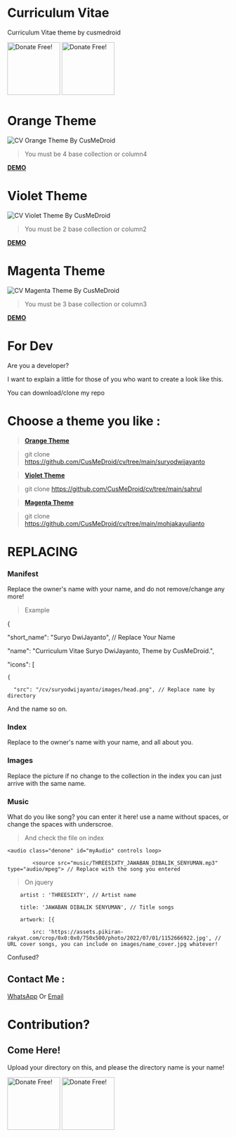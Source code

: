 # Curriculum Vitae
Curriculum Vitae theme by cusmedroid

[<img alt="Donate Free!" width="120px" src="https://cusmedroid.github.io/android-studio/image/donateme.jpg" />](https://paypal.me/iyortml)
[<img alt="Donate Free!" width="120px" src="https://cusmedroid.github.io/android-studio/image/webme.jpg" />](http://cusmedroid.is-best.net)

# Orange Theme
![CV Orange Theme By CusMeDroid](https://cusmedroid.github.io/cv/suryodwijayanto/images/ScreenShoot.jpg)
> You must be 4 base collection or column4

**[DEMO](https://cusmedroid.github.io/cv/suryodwijayanto)**

# Violet Theme
![CV Violet Theme By CusMeDroid](https://cusmedroid.github.io/cv/sahrul/images/ScreenShoot.jpg)
> You must be 2 base collection or column2

**[DEMO](https://cusmedroid.github.io/cv/sahrul)**

# Magenta Theme
![CV Magenta Theme By CusMeDroid](https://cusmedroid.github.io/cv/mohjakayulianto/images/ScreenShoot.jpg)
> You must be 3 base collection or column3

**[DEMO](https://cusmedroid.github.io/cv/mohjakayulianto)**

# For Dev
Are you a developer?

I want to explain a little for those of you who want to create a look like this.

You can download/clone my repo

# Choose a theme you like :
> **[Orange Theme](https://github.com/CusMeDroid/cv/tree/main/suryodwijayanto)**

> git clone https://github.com/CusMeDroid/cv/tree/main/suryodwijayanto

> **[Violet Theme](https://github.com/CusMeDroid/cv/tree/main/sahrul)**

> git clone https://github.com/CusMeDroid/cv/tree/main/sahrul

> **[Magenta Theme](https://github.com/CusMeDroid/cv/tree/main/mohjakayulianto)**

> git clone https://github.com/CusMeDroid/cv/tree/main/mohjakayulianto

# REPLACING
### Manifest
Replace the owner's name with your name, and do not remove/change any more!

> Example

{

  "short_name": "Suryo DwiJayanto", // Replace Your Name
  
  "name": "Curriculum Vitae Suryo DwiJayanto, Theme by CusMeDroid.",
  
  "icons": [
  
    {
    
      "src": "/cv/suryodwijayanto/images/head.png", // Replace name by directory
      
And the name so on.

### Index
Replace to the owner's name with your name, and all about you.

### Images
Replace the picture if no change to the collection in the index you can just arrive with the same name.

### Music
What do you like song? you can enter it here! use a name without spaces, or change the spaces with underscroe.

> And check the file on index

`<audio class="denone" id="myAudio" controls loop>`

            <source src="music/THREESIXTY_JAWABAN_DIBALIK_SENYUMAN.mp3" type="audio/mpeg"> // Replace with the song you entered
            
> On jquery

        artist : 'THREESIXTY', // Artist name

        title: 'JAWABAN DIBALIK SENYUMAN', // Title songs
        
        artwork: [{
        
            src: 'https://assets.pikiran-rakyat.com/crop/0x0:0x0/750x500/photo/2022/07/01/1152666922.jpg', // URL cover songs, you can include on images/name_cover.jpg whatever!

Confused?

## Contact Me :

[WhatsApp](https://api.whatsapp.com/send/?phone=%2B6281932671715) Or [Email](mailto:iyortml@gmail.com)

# Contribution?
## Come Here!
Upload your directory on this, and please the directory name is your name!

[<img alt="Donate Free!" width="120px" src="https://cusmedroid.github.io/android-studio/image/donateme.jpg" />](https://paypal.me/iyortml)
[<img alt="Donate Free!" width="120px" src="https://cusmedroid.github.io/android-studio/image/webme.jpg" />](http://cusmedroid.is-best.net)
